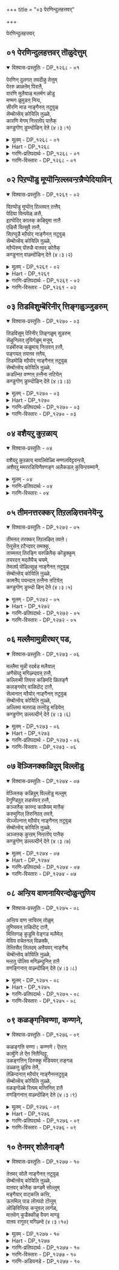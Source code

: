 +++
title = "०३ पेरणिन्दुलहत्तवर्"

+++

पेरणिन्दुलहत्तवर्

## ०१ पेरणिन्दुलहत्तवर् तॊळुदेत्तुम्

<details open><summary>विश्वास-प्रस्तुतिः - DP_१२६८ - ०१</summary>

पेरणिन् दुलगत् तवर्दॊऴु तेत्तुम्  
पेररु ळाळऩॆम् पिराऩै,  
वारणि मुलैयाळ् मलर्मग ळोडु  
मण्मग ळुमुडऩ् निऱ्प,  
सीरणि माड नाङ्गैनऩ् ऩटुवुळ्  
सॆम्बॊऩ्सॆय् कोयिलि ऩुळ्ळे,  
कारणि मेगम् निऩ्ऱतॊप् पाऩैक्  
कण्डुगॊण् डुय्न्दॊऴिन् देऩे (४।३।१)
</details>

<details><summary>मूलम् - DP_१२६८ - ०१</summary>

पेरणिन् दुलगत् तवर्दॊऴु तेत्तुम्  
पेररु ळाळऩॆम् पिराऩै,  
वारणि मुलैयाळ् मलर्मग ळोडु  
मण्मग ळुमुडऩ् निऱ्प,  
सीरणि माड नाङ्गैनऩ् ऩटुवुळ्  
सॆम्बॊऩ्सॆय् कोयिलि ऩुळ्ळे,  
कारणि मेगम् निऩ्ऱतॊप् पाऩैक्  
कण्डुगॊण् डुय्न्दॊऴिन् देऩे (४।३।१)
</details>

<details><summary>Hart - DP_१२६८</summary>

I saw and bowed to the generous cloud-colored god  
who, worshiped and praised by the people of the world,  
stays with Lakshmi adorned with lovely ornaments on her breasts  
and with the earth goddess in Chemponseykoyil in Thirunāngai  
filled with beautiful palaces shining like gold and I am saved:
</details>

<details><summary>गरणि-प्रतिपदार्थः - DP_१२६८ - ०१</summary>

पेर् अणिन्दु = हॆसरन्नु सुन्दरगॊळिसि, उलहत्तवर् = लोकद जनरु, तॊऴुदु = नमस्करिसि, एत्तुम् = स्तुतिसुव, पॊरुळन् = पुरुळाळन् \(ऎम्ब हॆसरिन\), ऎम्बिरानै= स्वामियन्नु, वार् अणिमुलैयाळ् = कुप्पस तॊट्टिवार् अणि मुलैयाळ् = कुपस तॊट्टिवार् अणि मुलैयाळ् = कुप्पस तॊट्ट स्तनगळुळ्ळवळाद, मलर् महळोडु = श्रीदेवियॊडनॆयू मण् महळु डन् = भूदेवियॊडनॆयू, इऱ् प = इरुव, शीर् अणि = सम्पत्तु तुम्बिद, माडम् = महडिमनॆगळ, नाङ्गै = तिरुनाङ्गूरिन, नन्नडुवुळ् = नट्ट नडुवॆ, शॆम्बॊन् शॆय् = कॆम्पुचिन्न्दन्तिरुव, कोयि उनुळ्ळे = देवालयदॊळगॆ, कार् अणि मेहम् = मळॆगालद सुन्दरवाद मोडवु निन्ऱदु ऒप्पानै = इरुव हागॆ इरुववनन्नु, कण्डुकॊण्डु = कण्डुकॊण्डु, उय्न्दॊऴिन्देने = अभ्युदयगॊण्डॆनल्ल\! 
</details>

<details><summary>गरणि-विस्तारः - DP_१२६८ - ०१</summary>

लोकद जनरु हॆसरन्नु सुन्दरगॊळिसि, नमस्करिसि, स्तुतिसुव पॊरुळाळन् ऎम्ब हॆसरिन स्वामियन्नु कुप्पस बिगिसिरुव स्तनगळुळ्ळ श्रीदेवियॊडनॆयू भूदेवियॊडनॆयू इरुव रीतियल्लि सम्पत्तु तुम्बिद महडि मनॆगळ तिरुनाङ्गूरिन नट्ट नडुवॆ कॆम्पुचिन्नदन्तिरुव \(कॆम्पु चिन्नदिन्द माडिरुव\) देवालयदल्लि मळॆगालद सुन्दरवाद मुगिलिन हागॆ इरुववनन्नु कण्डुकॊण्डु अभ्युदयगॊण्डॆनल्ल\! 

भगवन्तन सहस्र\(अनन्त\)नामगळन्नु अर्थपूर्णवागि रम्यवागि उच्चरिसुवुदरिन्द अवन नामगळन्नु सुन्दरगॊळिसिदन्तॆ आगुत्तदॆ. भगवन्तन मुन्दॆ निन्तु, अवन सहस्रनामगळन्नु सुन्दरवागि उच्चरिसि, अवन पादगळिगॆरगि, अवनन्नु स्तुतिसुत्तिरुवुदु भक्तजनर दिनचरि.

सम्पद्भरितवाद महडिमनॆगळिन्द कूडि सुन्दरवाद तिरुनाङ्गूरिन नट्टनडुवॆ इरुवुदॊन्दु सुप्रसिद्धदेवालय. अदु कॆम्पु चिन्नदिन्द आदन्तॆ प्रकाशिसुत्तदॆ. आ देवालयदल्लि ’पॊरुळाळन्’ ऎम्ब हॆसरिनिन्द भगवन्तनु शोभिसुत्तानॆ. अवन उभय पार्श्वगळल्लि श्रीदेवि भूदेविगळु शोभिसुत्तारॆ. अल्लि नॆलसिरुव स्वामियु स्वतः दिव्यसुन्दरनु. कार्मुगिलिनन्तॆ अत्यन्त उदारि. भक्तनन्नु तन्न कडॆगॆ आकर्शिसुवन्थ दिव्यकान्तियिन्दलू कार्मुगिलिन हागॆ तन्नल्लि तुम्बिकॊण्डिरुव कृपॆयन्नु भक्तन मेलॆ पुष्कळवागि वर्षिसुत्ता स्वामियु मॆरॆयुत्तानॆ. 

’आ दिव्यसुन्दरनाद कृपानिधियन्नु आ पवित्र क्षेत्रदल्लि नानु कण्डुकॊण्डॆ, मत्तु उज्जीवनगॊण्डॆ’ ऎन्नुत्तारॆ आळ्वाररु.
</details>

## ०२ पिऱप्पॊडु मूप्पॊन्ऱिल्लवन्ऱन्नैप्पेदियाविन्

<details open><summary>विश्वास-प्रस्तुतिः - DP_१२६९ - ०२</summary>

पिऱप्पॊडु मूप्पॊऩ् ऱिल्लवऩ् ऱऩ्ऩैप्  
पेदिया विऩ्पवॆळ् ळत्तै,  
इऱप्पॆदिर् कालक् कऴिवुमा ऩाऩै  
एऴिसै यिऩ्सुवै तऩ्ऩै,  
सिऱप्पुडै मऱैयोर् नाङ्गैनऩ् ऩटुवुळ्  
सॆम्बॊऩ्सॆय् कोयिलि ऩुळ्ळे,  
मऱैप्पॆरुम् पॊरुळै वाऩवर् कोऩैक्  
कण्डुनाऩ् वाऴ्न्दॊऴिन् देऩे (४।३।२)
</details>

<details><summary>मूलम् - DP_१२६९ - ०२</summary>

पिऱप्पॊडु मूप्पॊऩ् ऱिल्लवऩ् ऱऩ्ऩैप्  
पेदिया विऩ्पवॆळ् ळत्तै,  
इऱप्पॆदिर् कालक् कऴिवुमा ऩाऩै  
एऴिसै यिऩ्सुवै तऩ्ऩै,  
सिऱप्पुडै मऱैयोर् नाङ्गैनऩ् ऩटुवुळ्  
सॆम्बॊऩ्सॆय् कोयिलि ऩुळ्ळे,  
मऱैप्पॆरुम् पॊरुळै वाऩवर् कोऩैक्  
कण्डुनाऩ् वाऴ्न्दॊऴिन् देऩे (४।३।२)
</details>

<details><summary>Hart - DP_१२६९</summary>

The king of the gods in the sky,  
who is the wonderful meaning of the divine Vedas,  
without birth, old age, past, present or future,  
the sweet taste of the seven kinds of music  
and a flood of joy that cannot be stopped  
stays in Chempponseykoyil in Nāngai  
where the Vediyars, skilled in the Vedas, live: I saw him and I am saved:
</details>

<details><summary>गरणि-प्रतिपदार्थः - DP_१२६९ - ०२</summary>

पिऱप्पॊडु = हुट्टिनॊडनॆ, मूप्पु = मुप्पन्नु ऒन्ऱु = स्वल्पवू, इल्लवन् तन्नै= इल्लदवनाद, पेदिय = बदलावणॆयिल्लद, इन् बम् वॆळ्ळत्तै = आनन्दद प्रवाहवन्नुळ्ळवनाद, इऱप्पु = कत्तलु, ऎदिर् कालम् = बॆळकिन कालुगळु, कऴिवुम् आनानै = \(ऎरडरल्लू\) इरुववनाद, \(अवुगळन्नु कळॆयुववनूआद\), एऴ् इशैयिन् = एळु स्वरगळ, शुवै तन्नै = रुचिय, शिऱप्पुडै = सिरियन्नुळ्ळ, मऱैयोर् = वेदविद्वांसर, नाङ्गै = तिरुनाङ्गूरिन, नन्नडुवुळ् = नट्ट नडुवॆ, शॆम्बॊन् शॆय् = कॆम्पुचिन्नद, कोयिलिनुळ्ळे = देवालयदल्लि, मऱै = वेदगळ, पॆरुपॊरुळै = महावस्तुवन्नु, वानवर् कोनै = देवतॆगळ ऒडॆयनन्नु, कण्डु = कण्णारकण्डु, वाळ्न्दु ऒऴन्देने = बाळिनल्लि उज्जीवनगॊण्डॆनल्ल\! 
</details>

<details><summary>गरणि-विस्तारः - DP_१२६९ - ०२</summary>

हुट्टिनॊडनॆ मुप्पुस्वल्पवू इल्लद, बदलावणॆये इल्लद, आनन्दसागरनाद, कत्तलु बॆळकु कालगळू अवुगळन्नु कळॆयुववनू आद वेदगळ हिरिय वस्तुवाद, देवतॆगळ देवनन्नु सप्तस्वरगळ् रुचिय सिरियन्नुळ्ळ वेदविद्वांसर तिरुनाङ्गूरिन नट्टनडुवॆ कॆम्पुचिन्नद देवालयदल्लि नानु कण्णारकण्डु बाळिनल्लि उज्जीवनगॊण्डॆनल्ल. 

हुट्टिनॊडनॆ क्रमवागि कामार, यौवन, मुप्पु बन्दे बरुत्तदॆ. अवुगळु साविनल्लि परिणामगॊळ्ळुवुवु. इदु जीवनिगॆ सामान्य. इवुगळल्लि यावुदन्नू दाटिहोगलु आगलि, इल्लदन्तॆ माडिकॊळ्ळुवुदागलि जीवनिगॆ साध्यविल्ल. भगवन्तनिगादरो हुट्टू इल्ल, सावू इल्ल. अवनु नित्यनागि शाश्वतनागि इरुववनु. अवनिगॆ याव बगॆय व्यत्यासवू इल्ल. अदक्कागिये अवनन्नु दिव्ययौवनसुन्दर ऎन्नुवुदु. आनन्दवे अवनु. 

बॆळकु कत्तलॆ ऎम्बवु परस्पर विरुद्धगुणवुळ्ळ कालगळु. भगवन्तनु अवुगळन्नुण्टु माडि, अवुगळे आगि, अवुगळन्नु कळॆयुववनू आगिद्दानॆ. कत्तलॆयन्नु होगलाडिसि बॆळकन्नु तरुत्तानॆ. बॆळकन्नु कळॆदु कत्तलन्नु तरुत्तानॆ. इवॆल्ल चेतनर हितक्कागिये. 

वेदगळु परमश्रेष्ठवाद निजवस्तुवन्नु वर्णिसुत्तवॆ. आ निजवस्तुवे भगवन्त. देवाधिदेवने अवनु. 

सप्तस्वरगळ रुचिय सिरियन्नुळ्ळ” – सप्तस्वरगळन्नु जाणतनदाद बळसि, अवुगळन्नु विधविधवाद रागगळन्नु हाडि आनन्दिसुवुदु, अवुगळ रुचियन्नु आस्वादिसुवुदु, ऒन्दु बगॆय सिरिये. तिरुनाङ्गूरिन वेदविद्वांसरु गानविद्वांसरागि वेदगळन्नु बगॆबगॆय रागगळन्नु बळसि आनन्ददिन्द हाडुत्ता भगवन्तन गुणस्वरूप स्वभावादिगळल्लि तन्मयरागिरुत्तारॆ. 

आळ्वाररु हेळुत्तारॆ- तिरुनाङ्गूरिन नट्टनडुवॆ इरुव कॆम्पुचिन्नद देवालयदल्लि सर्वेश्वरनन्नु नानु कण्णार कण्डॆ. इदरिन्द, नन्न जीवनवे अभ्युदयगॊण्डितु.
</details>

## ०३ तिडविशुम्बॆरिनीर् त्तिङ्गळुञ्जुडरुम्

<details open><summary>विश्वास-प्रस्तुतिः - DP_१२७० - ०३</summary>

तिडविसुम् पॆरिनीर् तिङ्गळुम् सुडरुम्  
सॆऴुनिलत् तुयिर्गळुम् मऱ्ऱुम्,  
पडर्बॊरुळ् कळुमाय् निऩ्ऱवऩ् ऱऩ्ऩै,  
पङ्गयत् तयऩव ऩऩैय,  
तिडमॊऴि मऱैयोर् नाङ्गैनऩ् ऩटुवुळ्  
सॆम्बॊऩ्सॆय् कोयिलि ऩुळ्ळे,  
कडल्निऱ वण्णऩ् ऱऩ्ऩैना ऩटियेऩ्  
कण्डुगॊण् डुय्न्दॊऴिन् देऩे (४।३।३)
</details>

<details><summary>मूलम् - DP_१२७० - ०३</summary>

तिडविसुम् पॆरिनीर् तिङ्गळुम् सुडरुम्  
सॆऴुनिलत् तुयिर्गळुम् मऱ्ऱुम्,  
पडर्बॊरुळ् कळुमाय् निऩ्ऱवऩ् ऱऩ्ऩै,  
पङ्गयत् तयऩव ऩऩैय,  
तिडमॊऴि मऱैयोर् नाङ्गैनऩ् ऩटुवुळ्  
सॆम्बॊऩ्सॆय् कोयिलि ऩुळ्ळे,  
कडल्निऱ वण्णऩ् ऱऩ्ऩैना ऩटियेऩ्  
कण्डुगॊण् डुय्न्दॊऴिन् देऩे (४।३।३)
</details>

<details><summary>Hart - DP_१२७०</summary>

I am a slave of the dark ocean-colored Thirumāl,  
who is the wide sky, fire, water, moon,  
the shining sun and all the lives on this flourishing earth  
and who stays in Chemponseykoyil in Nāngai  
where Vediyars live, as skilled in the Vedas  
as Nānmuhan himself seated on a lotus on the god’s navel:  
l worshiped him and am saved:
</details>

<details><summary>गरणि-प्रतिपदार्थः - DP_१२७० - ०३</summary>

तिडम् = स्थिरवाद, विशुम्बु = आकाश, ऎरि = अग्नि, नीर् = नीरु, \(इवुगळन्नु\) तिङ्गळुम् = चन्द्रनन्नू, शुडरुम् = सूर्यनन्नू, शॆऴु = सुन्दरवाद, निलत्तु = भूलोकद, उयिर् हळुम् = जीवकोटियन्नू, मट्रुम् = मत्तु, पडर् = हरडिरुव, पॊरुळ् हळुम् आय् = \(अचेतन\)वस्तुगळन्नू आगि, निन्ऱवन् तन्नै = इरुववनन्नु, पङ्गयत्तु अयन् अवन् = कमलदल्लि हुट्टिद ब्रह्मन, अनैय = हागॆ इरुव, तिडमॊऴि = दृढवाद भाषॆय, मऱैयोर् = वेदविद्वांसर, नाङ्गै नन्नडुवुळ् = तिरुनाङ्गूरिन नट्ट नडुवल्लि, शॆम्बॊन् शॆय्= कॆम्पुचिन्नद, कोयिलिनुळ्ळे = देवालयदॊळगॆ, कडल् निऱम् = कडलिनबण्णद, वण्णन् तन्नै= बण्णदवनन्नु, नान् अडियेन् = पादसेवकनाद नानु, कण्डुकॊण्डु = कण्डु अरितुकॊण्डु, उय्न्दॊ ऴिन्देने = उज्जीवनगॊण्डॆनल्ल. 
</details>

<details><summary>गरणि-विस्तारः - DP_१२७० - ०३</summary>

स्थिरवाद आकाश, अग्नि, नीरु \(इवुगळन्नू\), चन्द्रनन्नू सूर्यनन्नू, सुन्दरवाद भूलोकद जीवकोटियन्नू, मत्तु हरडिरुव \(अचेतन\) वस्तुगळन्नू आगि, इरुववनन्नु, कडलिन बण्णदन्तॆ बण्णवुळ्ळवनन्नु, कमलदल्लि हुट्टिद ब्रह्मन हागॆ इरुव दृढवाद भाषॆय वेदविद्वांसर तिरुनाङ्गूरिन नट्ट नडुवल्लि कॆम्पु चिन्नद देवालयदल्लि पादसेवकनाद नानु कण्डु अरितुकॊण्डु उज्जीवनगॊण्डॆनल्ल. 

आकाश, अग्नि, नीरु, मुन्ताद पञ्चभूतगळन्नू, सूर्यचन्द्ररन्नू, भूलोकदल्लिरुव ऎल्ला बगॆय चेतन, अचेतन वस्तुगळन्नू सृष्टिसिदवनू अवुगळ अन्तर्यामियागि अवुगळन्नुनिर्वहिसुववनू सर्वेश्वरनु. कडलिन बण्णद हागॆये अवनु विशिष्टवाद देहकान्तियुळ्ळवनु. अवनीग तिरुनाङ्गूरिन नट्टनडुवॆ इरुव कॆम्पुचिन्नदन्तॆ हॊळॆयुव पवित्रवाद देवालयदल्लि अर्चास्वरूपियागि नॆलसिद्दानॆ. 

कमलदल्लि हुट्टिदवनु चतुर्मुखब्रह्म. अवन बायिन्द सदा हॊरबीळुवुदु परिशुद्धवाद वेद. वेदोच्चारणियल्लि ऎल्ला कट्टुपाडुगळिन्दलू कूडिद्दु. तिरुनाङ्गूरिनल्लिरुव वैदीकरु चतुर्मुख ब्रह्मन हागॆये, वेदोच्चारणॆयल्लि अनुसरिसबेकाद ऎल्ला कट्टुपाडुगळल्लियू दृढवाद अनुभववुळ्ळवरु. अवर बायिन्द हॊरबरुव वेद बहळ परिशुद्धवादद्दु. 

आळ्वाररु हेळुत्तारॆ- आ पवित्रस्थळद देवालयदल्लिये पादसेवकनाद सर्वेश्वरनन्नु कण्डुकॊण्डॆ. इदरिन्द नन्न जीवनवे अभ्युदयगॊण्डितु.
</details>

## ०४ वशैयऱु कुऱळाय्

<details open><summary>विश्वास-प्रस्तुतिः - ०४</summary>

वशैयऱु कुऱळाय् मावलिवेळ्वि मण्णलविट्टवन्ऱन्नै,  
अशैवऱु ममररडियिणैवणङ्ग अलैकडल् कुयिन्ऱवम्मानै,
</details>

<details><summary>मूलम् - ०४</summary>

वशैयऱु कुऱळाय् मावलिवेळ्वि मण्णलविट्टवन्ऱन्नै,  
अशैवऱु ममररडियिणैवणङ्ग अलैकडल् कुयिन्ऱवम्मानै,
</details>

<details><summary>गरणि-प्रतिपदार्थः - ०४</summary>

तिशैमुहननैयोर् नाङ्गै नन्नडुवुळ् शॆम्बॊन् शॆय् कोयिलिनुळ्ळे उयर् मणिमहुडम् शूडि निन्ऱानैक्कण्डु तॊण्डुय्न्दोऴिन्देने वशै अऱु = कॊरतॆयॆल्ले नीगिरुव, कुऱळाय् = वामनवटुवागि, --------------- मण् अळविट्टवन् तन्नै = भूलोकवन्नु अळॆदुकॊण्डवन, अशैवु अऱुम् = अलुगाटविल्लद \(निश्चलवाद\), अमरर् = अमररु \(नित्यसूरिगळु\), अडि इणै = ऎरडु पादगळन्नु, वणङ्ग = आश्रयिसुवुदक्कागि, अलैकडल् = अलॆगळु तुम्बिद कडलल्लि, तुयिन्ऱ = निद्रिसुव \(पवडिसिरुव\), अम्मानै = स्वामियन्नु, उयर् = उन्नतवाद, मणिमहुडम् = रत्नकिरीटवन्नु, शूडि = धरिसि, निन्ऱानै = इरुववनन्नु, तिशैमुहन् = चतुर्मुख ब्रह्मन, अनैयोर् = समान \(वेदपण्डितर\), नाङ्गै = तिरुनाङ्गूरिन, नन्नडुवुळ् = नट्ट नडुवॆ, शॆम्बॊन् शॆय् = कॆम्पुचिन्नद्दाड, कोयिलिनुळ्ळे = देवालयदल्लि, कण्डुकॊण्डु = कण्डुकॊण्डु, उय्न्दोऴिन्देने = उज्जीवनगॊण्डॆनल्ल. 
</details>

<details><summary>गरणि-विस्तारः - ०४</summary>

कॊरतॆयॆल्लवू नीगिरुव वामन वटुवागि महाबलिय यागशालॆयल्लि भूलोकवन्नळॆदुकॊण्डवन ऎरडु पादगळन्नु निश्चलराद नित्यसूरिगळु आश्रयिसलॆन्दु अलॆगळु तुम्बिद कडलल्लि पवडिसिरुव स्वामियन्नु, उन्नतवाद रत्नकिरीटवन्नु धरिसिरुववनन्नु, चतुर्मुखब्रह्मनिगॆ सरिसमानर तिरुनाङ्गूरिन नट्टनडुवल्लि कॆम्पुचिन्नद्दाद देवालयदल्लिकण्डुकॊण्डु उज्जीवनगॊण्डॆनल्ल. 

वटुगळिगॆ इरबेकाद ऎल्ल सल्लक्षणगळन्नू हॊन्दि, याव बगॆय कॊरतॆयू इल्लदन्तॆ कुळ्ळ वटुवागि भगवन्तनु बलिचक्रवर्तिय यागशालॆयन्नु प्रवेशिसिदनष्टॆ. चक्रवर्तियन्नु तन्न पुट्ट हॆज्जॆयल्लि मूरडि नॆलवन्नु मात्रवे याचिसि, अदन्नु पडॆदुकॊण्ड. कूडले अदन्नु अळॆदुकॊळुवुदक्कॆन्दु अत्यन्त ऎत्तरद त्रिविक्रमनाद. आग, भूमण्डलवन्नॆल्ला तन्न ऒन्दे हॆज्जॆयिन्द अळॆदुकॊण्ड. कुळ्ळरल्लॆल्ला कुळ्ळनागि, ऎत्तरवादवरल्लि अत्यन्त ऎत्तरवागि विजृम्भिसबल्ल अद्भुतकारिये आ सर्वेश्वर. देवतॆगळू नित्यसूरिगळु अवन ऎणॆयिल्लद पादपद्मगळन्नु आश्रयिसुवुदक्कागिये अवनु पाल्गडदल्लि पवडिसिद्दानॆ. अल्लदॆ, भूलोकवासिगळन्नु उज्जीवनगॊळिसुवुदक्कागिये तिरुनाङ्गूरिन नट्टनडुवॆ इरुव कॆम्पुचिन्नदन्तॆ हॊळॆयुव पवित्रदेवालयदल्लि नॆलॆगॊण्डिद्दानॆ. अल्लि वासिसुव वेदपण्डितरु तम्म पाण्डित्यदल्लू पारायणदल्लू चतुर्मुखब्रह्मनिगॆ सरिसमरादवरु. आ पवित्रक्षेत्रदल्लि सर्वेश्वरनन्नु नानु कण्डुकॊण्डु नन्न जीवनदल्लि अभ्युदयवन्नु कण्डॆ – ऎन्नुत्तारॆ, आळ्वाररु.
</details>

## ०५ तीमनत्तरक्कर् तिऱलऴित्तवनेयॆन्ऱु

<details open><summary>विश्वास-प्रस्तुतिः - DP_१२७२ - ०५</summary>

तीमऩत् तरक्कर् तिऱलऴित् तवऩे।  
ऎऩ्ऱुसॆऩ् ऱटैन्दवर् तमक्कु,  
ताय्मऩत् तिरङ्गि यरुळिऩैक् कॊडुक्कुम्  
तयरदऩ् मदलैयैच् चयमे,  
तेमलर्प् पॊऴिल्सूऴ् नाङ्गैनऩ् ऩटुवुळ्  
सॆम्बॊऩ्सॆय् कोयिलि ऩुळ्ळे,  
कामऩैप् पयन्दाऩ् ऱऩ्ऩैना ऩटियेऩ्  
कण्डुगॊण् डुय्न्दॊ ऴिन् देऩे (४।३।५)
</details>

<details><summary>मूलम् - DP_१२७२ - ०५</summary>

तीमऩत् तरक्कर् तिऱलऴित् तवऩे।  
ऎऩ्ऱुसॆऩ् ऱटैन्दवर् तमक्कु,  
ताय्मऩत् तिरङ्गि यरुळिऩैक् कॊडुक्कुम्  
तयरदऩ् मदलैयैच् चयमे,  
तेमलर्प् पॊऴिल्सूऴ् नाङ्गैनऩ् ऩटुवुळ्  
सॆम्बॊऩ्सॆय् कोयिलि ऩुळ्ळे,  
कामऩैप् पयन्दाऩ् ऱऩ्ऩैना ऩटियेऩ्  
कण्डुगॊण् डुय्न्दॊ ऴिन् देऩे (४।३।५)
</details>

<details><summary>Hart - DP_१२७२</summary>

I saw him, the father of Kāma, the son of Dasaratha  
who gives his grace to his devotees like a loving mother to her child  
if they worship him saying,  
“You, the heroic one, destroyed the evil-minded Rākshasas:” -  
He stays in Chemponseykoyil in Nāngai  
surrounded by groves blooming with flowers that drip honey:  
I am his slave and I am saved:
</details>

<details><summary>गरणि-प्रतिपदार्थः - DP_१२७२ - ०५</summary>

तीमनत्तु = दुष्टमनस्सिन, अरक्कर् = राक्षसर, तिऱल् = सत्ववन्नु, अऴित्तवने = नाशपडिदवने, ऎन्ऱु = ऎन्दु, शॆन्ऱु = ऒन्दु, अडैन्दवर् तमक्कू = सेरिदवरल्लि, ताय्मनत्तु = तायिय मनस्सिन, इरङ्गि = मरुकदिन्द, अरुळिनै = कृपॆयन्नु, कॊडुक्कूम् = उण्टुमाडुव, तयरदन् मदलैयै = दशरथन मगनन्नु, कामनै = कामनन्नु, पयन्दानै तन्नै = पडॆदवनन्नु, जयम् मे = जयवे \(जयकारवे\) तुम्बिरुव, तेन् मलर् पॊऴिल् शूऴ् = जेनुसुरिसुव हूगळ तोपिनाद सुत्तुवरिद, नाङ्गै = तिरुनाङ्गूरिन, नन्नडुवुळ् = नट्ट नडुवॆ, शॆम्बॊन् = कॆम्पुचिन्नदन्थ, कोयिलिनुळ्ळे = देवालयदल्लि, अडियेन् नान् = पादसेवकनाद नानु, कण्डुकॊण्डु = कण्डुकॊण्डु, उय्न्दॊऴन्देने = उज्जीवनगॊण्डॆनल्ल. 
</details>

<details><summary>गरणि-विस्तारः - DP_१२७२ - ०५</summary>

दुष्टमनस्सिन राक्षसर सत्ववन्नु नाशमाडिदवने ऎन्दु बन्दु सेरिदवरल्लि तायिय मनस्सिन मरुकदिन्द कृपॆयन्नु तोरुव दशरथन मगनन्नु, कामनन्नु पडॆदवनन्नु, जयकारवे तुम्बिरुव जेनुसुरिसुव हूगळ तोपिनिन्द सुत्तुवरिद तिरुनाङ्गूरिन नट्ट नडुवॆ कॆम्पुचिन्नद देवालयदल्लि पादसेवकनाद नानु कण्डुकॊण्डु उज्जीवनगॊण्डॆनल्ल. 

दुष्टमनस्सिन राक्षसर सत्ववन्नु नाशमाडिदवने ऎन्दु बन्दु सेरिदवरल्लि तायिय मनस्सिन मरुकदिन्द कृपॆयन्नुतोरुव दशरथन मगनन्नु, कामनन्नु पडॆदवनन्नु, जयकारवे तुम्बिरुव जेनुसुरिसुव हूगळ तोपिनिन्द सुत्तुवरिद तिरुनाङ्गूरिन नट्टनडुवॆ कॆम्पुचिन्नद देवालयदल्लि पादसेवकनाद नानु कण्डुकॊण्डु उज्जीवनगॊण्डॆनल्ल.

ऎल्लॆल्लू तुम्बि हरडिद दुष्टराद राक्षसर कुलवन्नु नाशपडिसिद्दु दशरथन मगनाद श्रीरामनागि अवतरिसि, शिवन हणॆगण्णिनिन्द सुट्टु होदकामनन्नु रुक्मिणीदेवियल्लि प्रद्युम्ननागि पडॆदद्दु श्रीकृष्णनागि अवतरिसि, अवन तिरुवडिगळन्नु’शरणु’ ऎन्दु आश्रयिसिदवरन्नु तायिय मनस्सिन मरुकदिन्द अवरन्नु उद्धरिसुवुदक्कागि, आ स्वामिये ईग तिरुनाङ्गूरिन नट्ट नडुवॆ इरुव कॆम्पुचिन्नद देवालयदल्लि दिव्यसुन्दर मूर्तियागि अवतरिसिद्दानॆ. भगवद्भागवतर पादसेवकनाद नानु अवरन्नु कण्डुकॊण्डु नन्न मेल्मॆयन्नु पडॆदॆनल्ल\!
</details>

## ०६ मल्लैमामुन्नीरथर् पड,

<details open><summary>विश्वास-प्रस्तुतिः - DP_१२७३ - ०६</summary>

मल्लैमा मुन्नी रदर्बड मलैयाल्  
अणैसॆय्दु मगिऴ्न्दवऩ् ऱऩ्ऩै,  
कल्लिऩ्मी तियऩ्ऱ कडिमदि ळिलङ्गै  
कलङ्गवोर् वाळिदॊट् टाऩै,  
सॆल्वनाऩ् मऱैयोर् नाङ्गैनऩ् ऩटुवुळ्  
सॆम्बॊऩ्सॆय् कोयिलि ऩुळ्ळे,  
अल्लिमा मलराळ् तऩ्ऩॊडु मडियेऩ्  
कण्डुगॊण् डल्लल्दीर्न् देऩे (४।३।६)
</details>

<details><summary>मूलम् - DP_१२७३ - ०६</summary>

मल्लैमा मुन्नी रदर्बड मलैयाल्  
अणैसॆय्दु मगिऴ्न्दवऩ् ऱऩ्ऩै,  
कल्लिऩ्मी तियऩ्ऱ कडिमदि ळिलङ्गै  
कलङ्गवोर् वाळिदॊट् टाऩै,  
सॆल्वनाऩ् मऱैयोर् नाङ्गैनऩ् ऩटुवुळ्  
सॆम्बॊऩ्सॆय् कोयिलि ऩुळ्ळे,  
अल्लिमा मलराळ् तऩ्ऩॊडु मडियेऩ्  
कण्डुगॊण् डल्लल्दीर्न् देऩे (४।३।६)
</details>

<details><summary>Hart - DP_१२७३</summary>

Thirumāl who as Rama built a bridge with stones,  
easily made a way over the wide ocean, went to Lanka, shot his arrows  
and destroyed the strong walls that surrounded it  
stays in Chemponseykoyil in Nāngai with his beloved Lakshmi  
where Vediyars recite the four rich Vedas:  
I, his slave, saw and worshiped him in that temple  
and all my troubles have gone away:
</details>

<details><summary>गरणि-प्रतिपदार्थः - DP_१२७३ - ०६</summary>

मल्लै = सुत्तलू आवरिसिरुव, मा = दॊड्ड, मुन्नीर् = कडलु, अदर् पड = दारिकॊडुवन्तॆ, मलैयाल् = बॆट्टगळिन्द, अणै शॆय्दु = अणॆकट्टि, महिऴ्न्दवन् तन्नै = आनन्दिसिदवनु, कल्लिन् मीदु = कल्लिन मेलॆ, इयन्ऱ = कट्टलाद, कडिमदिळ् = भद्रवाद कोटॆय,इलङ्गै = लङ्कापट्टणवु, कलङ्ग = कलकिहोगुवन्तॆ, ऒर् वाळि = साटियिल्लद अम्बन्नु, तॊट्टानै = तॊट्टवनन्नु, शॆल्वम् = ज्ञानसम्पन्नराद, नान् मऱैयोर् = नाल्कुवेदगळन्नू कलितवर, नाङ्गै = तिरुनाङ्गूरिन, नन्नडुवुळ् = नट्टनडुवॆ, शॆम्बॊन् शॆय् = कॆम्पुचिन्नदन्थ, कोयिलिन् उळ्ळे = देवालयदल्लि, अल्लि मामलराळ् तन्नॊडुम् = सुन्दरवाद कमलद हूविनवळॊडगूडि, अडियेन् = पाद सेवकनु, कण्डुकॊण्डु = कण्डुकॊण्डु, अल्लल् = सङ्कटगळन्नु, तीर्न्देने = तीरिसिकॊण्डॆनल्ल. 
</details>

<details><summary>गरणि-विस्तारः - DP_१२७३ - ०६</summary>

सुत्तलू आवरिसिरुव दॊड्ड कडलु दारिकॊडुवन्तॆ बॆट्टगळिन्द अणॆकट्टि आनन्दिसिदवनु कल्लिन मेलॆ अदर स्वाभाविकवाद गुणवुळ्ळ भद्रवाद कोटॆय लङ्कापट्टणवु कलकि होगुवन्तॆ साटियिल्लद अम्बन्नु तॊट्टवनन्नु ज्ञानसम्पन्नराद नाल्कु वेदगळन्नु कलितवर तिरुनाङ्गूरिन नट्टनडुवॆ कॆम्पुचिन्नद देवालयदॊळगॆ सुन्दरवाद कमलद हूविनल्लि हुट्टिदवळॊडगूडि, पादसेवकनाद नानु कण्डुकॊण्डु सङ्कटगळन्नु तीरिसिकॊण्डॆनल्ल. 

सीतादेवियन्नु कळॆदुकॊण्डु श्रीरामनु आकॆयन्नु हुडुकिकॊण्डु दक्षिणद कडलकरॆयन्नु सेरिदनु. अदन्नु दाटिदरॆ लङ्कॆ. अल्लि सीतादेवियन्नु रावणासुरनु सॆरॆमाडिद्दानॆन्दु श्रीरामनिगॆ गॊत्तु. दक्षिणद कडलु बहळ दॊड्डदु. लङ्कॆयन्नु सुत्तुवरिदित्तु. अदन्नु दाटलु दारियागबेकु. अदक्कागि, दॊड्डदॊड्ड बॆट्टगळन्नु बळसि, आ कडलिगे सेतुवॆ कट्टिदनु श्रीराम. अदन्नु दाटिद्दायितु. लङ्कापट्टणवादरो त्रिकूटपर्वतदमेलॆ, कल्लिनन्तॆये सहजवागियू भद्रवाद कोटॆय गोडॆयिन्द रक्षितवागित्तु. लङ्काधीश्वरनू महापराक्रमियू आद रावणासुरनन्नु वधिसि, सीतॆयन्नु सॆरॆयिन्द बिडिसुवुदक्कागि, श्रीरामनु साटियिल्लद बाणवन्नु तॊट्टु तन्न कार्यवन्नु साधिसिकॊण्डनष्टॆ. आ श्रीरामने \(भगवन्तने\) ईग तिरुनाङ्गूरिन नट्ट नडुवॆ कॆम्पुचिन्नद देवालयदल्लि अर्चास्वरूपनागि नॆलसिद्दानॆ. तिरुनाङ्गूरु ज्ञानसम्पन्नरू वेदविद्वांसरू आदवरु वासिसुव पवित्रक्षेत्र. अल्लि पादसेवकनाद नानु अवनन्नु कण्डुकॊण्डॆ. नन्न पापगळॆल्लवू तॊलगिदवु. इहजीवनदल्लि शान्तियन्नु कण्डॆ. मुन्दिन जन्मविल्लद हागॆ नन्न जीवनवे अभ्युदयगॊण्डितु. हीगॆ, नन्न सङ्कटगळॆल्लवू तीरिदवु” – ऎन्नुत्तारॆ, आळ्वाररु.
</details>

## ०७ वॆञ्जिनक्कळिऱुम् विल्लॊडु

<details open><summary>विश्वास-प्रस्तुतिः - DP_१२७४ - ०७</summary>

वॆञ्जिऩक् कळिऱुम् विल्लॊडु मल्लुम्  
वॆगुण्डिऱुत् तडर्त्तवऩ् ऱऩ्ऩै,  
कञ्जऩैक् काय्न्द काळैयम् माऩैक्  
करुमुगिल् तिरुनिऱत् तवऩै,  
सॆञ्जॊल्नाऩ् मऱैयोर् नाङ्गैनऩ् ऩटुवुळ्  
सॆम्बॊऩ्सॆय् कोयिलि ऩुळ्ळे,  
अञ्जऩक् कुऩ्ऱम् निऩ्ऱतॊप् पाऩैक्  
कण्डुगॊण् डल्लल्दीर्न् देऩे (४।३।७)
</details>

<details><summary>मूलम् - DP_१२७४ - ०७</summary>

वॆञ्जिऩक् कळिऱुम् विल्लॊडु मल्लुम्  
वॆगुण्डिऱुत् तडर्त्तवऩ् ऱऩ्ऩै,  
कञ्जऩैक् काय्न्द काळैयम् माऩैक्  
करुमुगिल् तिरुनिऱत् तवऩै,  
सॆञ्जॊल्नाऩ् मऱैयोर् नाङ्गैनऩ् ऩटुवुळ्  
सॆम्बॊऩ्सॆय् कोयिलि ऩुळ्ळे,  
अञ्जऩक् कुऩ्ऱम् निऩ्ऱतॊप् पाऩैक्  
कण्डुगॊण् डल्लल्दीर्न् देऩे (४।३।७)
</details>

<details><summary>Hart - DP_१२७४</summary>

Our dark cloud-colored lord, strong as a bull,  
who angrily destroyed the wresters and Kamsan with his arrows,  
and killed the cruel elephant Kuvalayābeedam,  
stays in Chemponseykoyil in Nāngai  
where reciters of the four eloquent Vedas live:  
I saw the divine one like a dark mountain  
in that temple and worshiped him  
and now all my troubles have gone away:
</details>

<details><summary>गरणि-प्रतिपदार्थः - DP_१२७४ - ०७</summary>

वॆम् शिनम् = उग्रकोपद, कळिऱु = आनॆयन्नु, वॆहुण्डुम् = कोपदिन्द मुगिसि, विल्लॊडु = बिल्लन्नू, मल्लुम् = मल्लरन्नू, इऱुत्तुम् = कत्तरिसियू, अडर् त्तुम् = अडगिसियू, कञ्जनै = कंसनन्नु, काय्न्द = कोपदिन्दमुगिसिद, काळै= नित्ययौवन सुन्दरनाद, अम्मानै = स्वामियन्नु, करु मुहिल् = कार्मुगिलिन, तिरुनिऱत्तवनै = पवित्रवाद \(सुन्दरवाद\) बण्णदवनन्नु, अञ्जनम् कुन्ऱम् = काडिगॆय बॆट्ट, निन्ऱदु = इरुव हागॆ, ऒप्पानै = इरुववनन्नु, शॆञ्जॊल् = मधुरवाद मातिन, नान् मऱैयोर् = नाल्कु वेदगळ पण्डितर, नाङ्गै = तिरुनाङ्गूरिन, नन्नडुवुळ् = नट्ट नडुवॆ, शॆम्बॊन् शॆय् = कॆम्पुचिन्नदन्थ,कोयिलिनुळ्ळे = देवालयदल्लि, कण्डुकॊण्डु = कण्डुकॊण्डु, अल्लल् = सङ्कटगळिन्द, तीर्न्देने = बिडुगडॆ हॊन्दिदॆनल्ल. 
</details>

<details><summary>गरणि-विस्तारः - DP_१२७४ - ०७</summary>

उग्रकोपद आनॆयन्नु कोपदिन्द मुगिसि, बिल्लन्नु कत्तरिसि, मल्लरन्नु अडगिसि, कंसनन्नु कोपदिन्द मुगिसिद नित्ययौवन सुन्दरनाद स्वामियन्नु, कार्मुगिलिनन्तॆ सुन्दरवाद बण्णदवनन्नु, काडिगॆयबॆट्टदन्तॆ इरुववनन्नु, मधुरवाद मातुगळ नाल्कुवेदगळ पण्डितर तिरुनाङ्गूरिन नट्टनडुवॆ कॆम्पुचिन्नद देवालयदल्लि कण्डुकॊण्डु सङ्कटगळिन्द बिडुगडॆ हॊन्दिदॆनल्ल\! 

भगवन्तनु कृष्णावतारियागि नडॆसिद कॆलवु साहसगळन्नु इल्लि स्मरिसिकॊळ्ळलागिदॆ. कॆट्टयोचनॆयिन्द तुम्बिद कंसनिन्द आह्वानितनागि मधुरॆय हॆब्बागिलिनल्लिये ऎदुरिसि कॊल्ललु सिद्धवागि कुवलयापीडवॆम्ब मद्दानॆयन्नु दिट्टतनदिन्द ऎदुरिसि, सरागवागिकॊन्दद्दु मॊदलनॆयदु. धनुश्शालॆगॆ होगि, अल्लि पूजॆगॆन्दु इरिसिद्द धनुस्सन्नु मुरिदु हाकिद्दु ऎरडनॆयदु. मल्लयुद्धदल्लि नुरितवराद मुष्टिक चाणूरादि मल्लरन्नु सदॆबडिदद्दु मूरनॆयदु. इदॆल्लक्कू मूलकारणवाद कंसनन्ने कॊन्दु हाकिद्दु कडॆयदु. हीगॆल्ल माडि मुगिसिदवनु कार्मुगिल बण्णदन्तॆयू काडिगॆय बॆट्टदन्तॆयू अत्याकर्षकनागि, नित्ययौवन सुन्दरनागि इरुव बालकृष्णने. आ स्वामियु ईग तिरुनाङ्गूरिन नट्टनडुवॆकॆम्पु चिन्नद देवालयदल्लि नॆलसिद्दानॆ. अदु मधुरवाद नाल्कु वेदगळन्नू कलितु अदन्नु सॊगसागि पठिसुव वेदविद्वांसरिन्द तुम्बिरुव दिव्यवाद क्षेत्र. “अल्लिये नानु भगवन्तनन्नु कण्डुकॊण्डु नन्न ई जन्मद ऎल्ल सङ्कटगळिन्दलू बिडुगडॆ हॊन्दिदॆनल्ल” – ऎन्नुत्तारॆ आळ्वाररु.
</details>

## ०८ अन्ऱिय वाणनायिरन्दोळुन्तुणिय

<details open><summary>विश्वास-प्रस्तुतिः - DP_१२७५ - ०८</summary>

अऩ्ऱिय वाण ऩायिरम् तोळुम्  
तुणियवऩ् ऱाऴिदॊट् टाऩै,  
मिऩ्तिगऴ् कुडुमि वेङ्गड मलैमेल्  
मेविय वचेतनल् विळक्कै,  
तॆऩ्तिसैत् तिलदम् अऩैयवर् नाङ्गैच्  
चॆम्बॊऩ्सॆय् कोयिलि ऩुळ्ळे,  
मऩ्ऱतु पॊलिय मगिऴ्न्दुनिऩ् ऱाऩै  
वणङ्गिनाऩ् वाऴ्न्दॊऴिन् देऩे (४।३।८)
</details>

<details><summary>मूलम् - DP_१२७५ - ०८</summary>

अऩ्ऱिय वाण ऩायिरम् तोळुम्  
तुणियवऩ् ऱाऴिदॊट् टाऩै,  
मिऩ्तिगऴ् कुडुमि वेङ्गड मलैमेल्  
मेविय वचेतनल् विळक्कै,  
तॆऩ्तिसैत् तिलदम् अऩैयवर् नाङ्गैच्  
चॆम्बॊऩ्सॆय् कोयिलि ऩुळ्ळे,  
मऩ्ऱतु पॊलिय मगिऴ्न्दुनिऩ् ऱाऩै  
वणङ्गिनाऩ् वाऴ्न्दॊऴिन् देऩे (४।३।८)
</details>

<details><summary>Hart - DP_१२७५</summary>

The lord, the light of the Vedas,  
who shines like lightning at the top of the Thriuvenkaṭam hills,  
and threw his discus and destroyed the thousand arms of the angry Bānasuran  
stays in the mandram happily in the Chemponseykoyil in Nāngai  
where Vediyars, the reciters of the Vedas, are like a thilagam for the southern land:  
I worshiped him and I am saved:
</details>

<details><summary>गरणि-प्रतिपदार्थः - DP_१२७५ - ०८</summary>

अन्ऱिय = वैरवन्नु साधिसुव, वाणन् = बाणासुरन, आयिरम् तोळुम् = साविर तोळुगळन्नू, तुणिय = कत्तरिसलु, अन्ऱु= अन्दु, आऴि = चक्रायुधवन्नु, तॊट्टानै = तॊट्टवनन्नु, मिन् तिहऴ् = मिञ्चु बॆळगुव, कुडुमि = शिखरवन्नुळ्ळ, वेङ्गड मलै मेल् = वॆङ्कटगिरिय मेलॆ, मेविय = नॆलसिरुव, वेदम् नल् विळक्कै= वेदगळ श्रेष्ठवाद दीपवन्नु, तॆन् दिशै = दक्षिणदिक्किन, तिलदम् = तिलकद, अनैयवर् = हागॆ इरुववर, नाङ्गै = तिरुनाङ्गूरिन, शॆम्बॊन् शॆय् = कॆम्पु चिन्नदन्थ, कोयिलिनुळ्ळे = देवालयदल्लि, मन्ऱुअदु = सभाङ्गणवु, पॊलिय = बॆळगुवन्तॆ, महिऴ्न्दु = हर्षदिन्द, निन्ऱानै = नॆलसिरुववनन्नु वणङ्गि = नमस्करिसि, नान् = नानु, वाऴ्न्दुऒऴिन्देने = बाळ उज्जीवनगॊण्डॆनल्ल. 
</details>

<details><summary>गरणि-विस्तारः - DP_१२७५ - ०८</summary>

वैरवन्ने साधिसुव बाणाशुरन साविर तोळुगळन्नु कत्तरिसलु, अन्दु, चक्रायुधवन्नु तॊट्टवनन्नु, मिञ्चु बॆळगुव शिखरवन्नुळ्ळ वॆङ्कटगिरिय मेलॆ नॆलॆसिरुव वेदगळ दिव्यदीपवन्नु \(ज्योतियन्नु\), दक्षिणदिक्किन तिलकदन्तिरुववर तिरुनाङ्गूरिन कॆम्पुचिन्नद देवालयदल्लि सभाङ्गणवु बॆळगुवन्तॆ हर्षदिन्द नॆलसिरुववनन्नु नमस्करिसि, नानु, बाळल्लि उज्जीवनगॊण्डॆनल्ल. 

भगवन्तनु चक्रायुधवन्नु तॊट्टु बाणासुरन साविर तोळुगळन्नु कडिदु हाकिद्दु श्रीकृष्णनागि अवतरिसिदाग वेदगळ अर्थवाद ज्ञानप्रभॆयागि, श्रीवॆङ्कटेश्वरनागि, मिञ्चु हॊळॆयुत्तिरुव वॆङ्कटाचलद शिखरदल्लि नॆलसिरुवुदू अवने. इवु, हिन्दॆ, आयाकालक्कॆ तक्क अवतार विशेषगळु. ईग आ स्वामिये, दक्षिण दिक्किगॆ तिलक प्रायराद वेदपारङ्गतरु वासिसुव तिरुनाङ्गूरिन नट्टनडुवॆ कॆम्पुचिन्नद देवालयद सभामण्टपवन्नु बॆळगिसुत्ता आनन्ददिन्द नॆलसिद्दानॆ. “अवन पादगळिगॆरगि नानु नन्न बाळ्वॆयल्लि अभ्युदयवन्नु पडॆदुकॊण्डॆ” – ऎन्नुत्तारॆ, आळ्वाररु.
</details>

## ०९ कळङ्गनिवण्णा, कण्णने,

<details open><summary>विश्वास-प्रस्तुतिः - DP_१२७६ - ०९</summary>

कळङ्गऩि वण्णा। कण्णणे। ऎऩ्ऱऩ्  
कार्मुगि ले ऎऩ निऩैन्दिट्टु,  
उळङ्गऩिन् दिरुक्कु मडियवर् तङ्गळ्  
उळ्ळत्तु ळूऱिय तेऩै,  
तॆळिन्दनाऩ् मऱैयोर् नाङ्गैनऩ्ऩटुवुळ्  
सॆम्बॊऩ्सॆय् कोयिलि ऩुळ्ळे,  
वळङ्गॊळ्बे रिऩ्पम् मऩ्ऩिनिऩ् ऱाऩै  
वणङ्गिनाऩ् वाऴ्न्दॊऴिन् देऩे (४।३।९)
</details>

<details><summary>मूलम् - DP_१२७६ - ०९</summary>

कळङ्गऩि वण्णा। कण्णणे। ऎऩ्ऱऩ्  
कार्मुगि ले ऎऩ निऩैन्दिट्टु,  
उळङ्गऩिन् दिरुक्कु मडियवर् तङ्गळ्  
उळ्ळत्तु ळूऱिय तेऩै,  
तॆळिन्दनाऩ् मऱैयोर् नाङ्गैनऩ्ऩटुवुळ्  
सॆम्बॊऩ्सॆय् कोयिलि ऩुळ्ळे,  
वळङ्गॊळ्बे रिऩ्पम् मऩ्ऩिनिऩ् ऱाऩै  
वणङ्गिनाऩ् वाऴ्न्दॊऴिन् देऩे (४।३।९)
</details>

<details><summary>Hart - DP_१२७६</summary>

Our god who springs like honey in the hearts  
of his devotees when they think of him and love him, saying,  
“You are dark as a kalam fruit: You are Kaṇṇan:  
You have the color of a dark cloud!”  
stays giving pleasure to all in Chemponseykoyil in Nāngai  
where Vediyars live and recite the four Vedas:  
I worship him and I am saved:
</details>

<details><summary>गरणि-प्रतिपदार्थः - DP_१२७६ - ०९</summary>

कळङ्गनिवण्णा = नेरिळेहण्णिन बण्णदवने, कण्णने = कृष्णा, ऎन् तन् कार् मुहिले = नन्न कार्मुगिले, ऎन = ऎन्दु, निनैन्दिट्टु = ध्यानिसि, उळम् = मनस्सन्नु, कनिन्दिरुक्कूम् = परिपक्वमाडिकॊण्डिरुव, अडियवर् तङ्गळ् = पादसेवकर, उळ्ळत्तु = मनस्सिनल्लि, ऊऱिय = ऊरुत्तिरुव, तेनै = मधुवन्नु, तॆळिन्द = ज्ञानिगळाद, नान् मऱैयोर् = नाल्कु वेद पारङ्गतर, नाङ्गै = तिरुनाङ्गूरिन, नन्नडुवुळ् = नट्ट नडुवॆ, शॆम्बॊन् शॆय् = कॆम्पुचिन्नदन्थ, कोयिलिनुळ्ळे = देवालयदल्लि, वळम्कॊळ् = सम्पत्तुतुम्बिद, पेर् इन् बम् = परमानन्ददिन्द, मन्नि = शाश्वतवागि, निन्ऱानै = नॆलसिरुववनन्नु, वणङ्गि = नमस्करिसि, नान् = नानु, वाऴ्न्दॊऴिन्देने = बाळिनल्लि अभ्युदयगॊण्डॆनल्ल. 
</details>

<details><summary>गरणि-विस्तारः - DP_१२७६ - ०९</summary>

नेरिळॆ हण्णिन बण्णदवने, कृष्णने, नन्न कार्मुगिले, ऎन्दु ध्यानिसि, मनस्सन्नुपरिपक्वमाडिकॊण्डिरुव पादसेवकर मनस्सिनल्लि ऊरुत्तिरुव मधुवन्नु, ज्ञानिगळाद नाल्कुवेदपारङ्गतर तिरुनाङ्गूरिन नट्ट नडुवॆ कॆम्पुचिन्नदन्थ देवालयदल्लि सम्पत्तु तुम्बिद परमानन्ददिन्द शाश्वतवागि नॆलसिरुवनन्नु नानु नमस्करिसि बाळिन अभ्युदयवन्नु पडॆदॆनल्ल. 

भगवन्तनन्नु बगॆबगॆय हॆसरुगळिन्द स्तुतिसि, नुतिसि, ध्यानिसि, तम्म मनस्सन्नु परिपक्वगॊळिसिकॊळ्ळुववरु भक्तजनरु. भगवन्तनन्नु अवरु हॊगळि, हाडि, ध्यानिसिदष्टू भगवद्विषयवाद आशॆ अवर मनस्सिनल्लि हॆच्चुत्ता होगुत्तदॆ. हण्णुपक्ववाद हागॆल्ल अदरल्लि सिहि हॆच्चुव हागॆये भक्तर हृदय पक्वगॊण्डष्टू अल्लि मधुवु ऊरुत्त होगुत्तदॆ. भगवन्तनन्नु अवरु हेगॆ हेगॆ होलिसि, विवरिसि, हेळिदरू अवरिगॆ तृत्पियागुवुदिल्ल. भगवन्तनन्नु नॆनपिगॆ तरुवन्थ यावयाव वस्तुगळन्नु अवरु होलिसि हेळिदरू अवरिगॆ तृप्तियागदु. वेदपारङ्गतरु तावु कलितुकॊण्ड वेदगळ मूलक ज्ञानिगळागि आ स्वामियन्नु कण्डुकॊण्डिद्दारॆ. अवने ईग तिरुनाङ्गूरिन नट्ट नडुवॆ कॆम्पुचिन्नद देवालयदल्लि सकलसम्पद्भरितनागि, परमानन्ददिन्द शाश्वतवागि नॆलसिद्दानॆ. नानु अवन दिव्यसुन्दर विग्रहवन्नु कण्डु, ऎरगि, नन्न जीवनवन्नु अभ्युदयगॊळिसिकॊण्डॆ” ऎन्नुत्तारॆ आळ्वाररु.
</details>

## १० तेनमर् शोलैनाङ्गै

<details open><summary>विश्वास-प्रस्तुतिः - DP_१२७७ - १०</summary>

तेऩमर् सोलै नाङ्गैनऩ् ऩटुवुळ्  
सॆम्बॊऩ्सॆय् कोयिलि ऩुळ्ळे,  
वाऩवर् कोऩैक् कण्डमै सॊल्लुम्  
मङ्गैयार् वाट्कलि कऩ्ऱि,  
ऊऩमिल् पाड लॊऩ्पदो टॊऩ्ऱुम्  
ऒऴिविऩ्ऱिक् कऱ्ऱुवल् लार्गळ्,  
माऩवॆण् कुडैक्कीऴ् वैयग माण्डु  
वाऩव रागुवर् मगिऴ्न्दे (४।३।१०)
</details>

<details><summary>मूलम् - DP_१२७७ - १०</summary>

तेऩमर् सोलै नाङ्गैनऩ् ऩटुवुळ्  
सॆम्बॊऩ्सॆय् कोयिलि ऩुळ्ळे,  
वाऩवर् कोऩैक् कण्डमै सॊल्लुम्  
मङ्गैयार् वाट्कलि कऩ्ऱि,  
ऊऩमिल् पाड लॊऩ्पदो टॊऩ्ऱुम्  
ऒऴिविऩ्ऱिक् कऱ्ऱुवल् लार्गळ्,  
माऩवॆण् कुडैक्कीऴ् वैयग माण्डु  
वाऩव रागुवर् मगिऴ्न्दे (४।३।१०)
</details>

<details><summary>Hart - DP_१२७७</summary>

Kaliyan, the chief of Thirumangai,  
composed ten faultless Tamil pāsurams  
about the god of the gods of Chemponseykoyil in Nāngai  
surrounded with groves that drip honey:  
If devotees learn and recite these pāsurams without mistakes  
they will rule this world under a white royal umbrella  
and go to heaven and stay there happily:  
-----------
</details>

<details><summary>गरणि-प्रतिपदार्थः - DP_१२७७ - १०</summary>

तेन् अमर् शोलै = दुम्बिगळु मुत्तुत्तिरुव तोपुगळ, नाङ्गै = तिरुनाङ्गूरिन, नन्नडुवुळ् =नट्ट नडुवॆ, शॆम्बॊन् शॆय् = कॆम्पुचिन्नदन्थ, कोयिलिनुळ्ळे = देवालयदल्लि, वानवर् कोनै = देवतॆगळ अरसनन्नु, कण्डमै = तानु कण्डुकॊण्ड हागॆये, शॊल्लुम् = विवरिसुव, मङ्गैयार् = मङ्गैनाडिन जनर ऒडॆयनू, वाळ् कलिकन्ऱि = \(कत्ति मुन्ताद हरितवाद\) आयुधगळ पडॆयन्नुळ्ळ कलिध्वंसियू, \(रचिसिद\) ऊनम् = याव न्यूनतॆयू इल्लदॆ, पाडल् = हाडुगळु, ऒन् बदोडु ऒन्ऱुम् = हत्तन्नू, ऒऴिवु इन्ऱि = ऒन्दन्नू बिडदन्तॆ, कट्रुवल्लार् हळ् = कलियबल्लवरु, मानम् = कीर्तिगौरवगळिन्द कूडिद, वॆण् कुडै कूऴ् = श्वेतच्छत्रिय अडियल्लि \(आश्रयदल्लि\), वैयहम् = भूमण्डलवन्नु, आण्डु = आळिद बळिक, वानवर् आहुवर् = अमररु आगुत्तारॆ. महिऴ्न्दे = सन्तोषदिन्दले. 
</details>

<details><summary>गरणि-विस्तारः - DP_१२७७ - १०</summary>

दुम्बिगळु मुत्तुत्तिरुव तोपुगळ तिरुनाङ्गूरिन नट्ट नडुवॆकॆम्पु चिन्नदन्थ देवालयदल्लि देवतॆगळ अरसनन्नु तानु कण्डुकॊण्ड हागॆये विवरिसुव मङ्गैनाडिन जनर ऒडॆयनू आयुधगळ पडॆयन्नुळ्ळ कलिध्वंसियू रचिसिद न्यूनतॆगळिल्लदॆ ई हत्तु पाशुरगळन्नू ऒन्दन्नू बिडदन्तॆ कलियबल्लवरु कीर्तिगौरवगळिन्द कूडिद श्वेटच्छत्रिय अडियल्लि भूमण्डलवन्नु आळिद बळिक आनन्ददिन्द अमररे आगुत्तारॆ. 

तिरुनाङ्गूरु प्रकृतिरम्यवादद्दु. दुम्बिगळु मुत्तुत्तिरुव तोपुगळिन्द सुत्तुवरिदिद्दु. सम्पद्भरितवाद महडि मनॆगळिन्द कूडिद्दु. वेदपारङ्गतराद ब्राह्मणरु अल्लि सुश्राव्यवागि वेदगळ मूलक भगवन्तनन्नु ऎडॆबिडदॆ हॊगळि हाडुत्तिरुत्तारॆ. भक्त जनरु सर्वेश्वरन सहस्रनामगळन्नु उच्चरिसुत्ता भगवन्तन अडिगळिगॆ ऎरगुत्तिरुत्तारॆ. अवर स्तुतिगॆ, ध्यानक्कॆ, भक्तिगॆ ऒलिदिरुवनो ऎम्बन्तॆ भगवन्तनु तिरुनाङ्गूरिन नट्टनडुवॆ कॆम्पुचिन्नद देवालयदल्लि बन्दु नॆलसिद्दानॆ. ब्रह्मादि देवतॆगळ सेवॆयन्नु स्वीकरिसुवुदक्कागि पाल्गडलल्लि शेषन मेलॆ पवडिसिरुव सर्वेश्वरनु, कार्मुगिलिनन्तॆ उदारियागि, कडलिन बण्णदवनागि, अद्भुतकारियागि, कृपानिधियागि, सृष्टिय ऎल्ला चेतनाचेतन वस्तुगळ अन्तर्यामियागि, देवाधिदेवनागि, वेदगळु वर्णिसुव निजवस्तुवागि, तिरुवॆङ्कटनायकनागि इरुव सर्वेश्वरनु ईग तिरुनाङ्गूरिन पवित्रवाद देवालयदल्लि अल्लिय सभामण्टपवन्नु बॆळगिसुत्ता, दिव्यसुन्दरनाद अर्चामूर्तियागि भूलोकवासिगळ उद्धारक्कागिये, नॆलसिद्दानॆ. “आ स्वामियन्नु नानु कण्डुकॊण्डु ऊर्जितगॊण्डॆ” ऎम्बुदु आळ्वाररु हेळिद हत्तु पाशुरगळ सारांश. तिरुनाङ्गूरिनल्लि तावु कण्डद्दन्नु कण्ड हागॆये अवरु ई पाशुरगळल्लि विवरिसिद्दारॆ. ई पाशुरगळन्नु अर्थवत्तागि कलितवर जीवनवु ई लोकदल्लि अभ्युदयगॊळ्ळुवुदु. कीर्तिगौरवगळिगॆ आकरवाद उत्तमवाद सात्विकजीवनवन्नुअवरु नडॆसुववरागुत्तारॆ. अनन्तर, अवरिगॆ पुनर्जन्मविल्लदन्थ अमरतवु लभिसुवुदु. अवरु परमानन्दवन्नु अनुभविसुव अमररे आगुत्तारॆ. हीगिदॆ ई तिरुमॊऴिय फलश्रुति. 
</details>

<details><summary>गरणि-अडियनडे - DP_१२७७ - १०</summary>

पेरणि, पिऱप्पु, तिड, वशै, मल्लै, वॆञ्जिन, अन्ऱिय, कळङ्गनि, तेनमर्, \(माट्रु\). 
</details>
